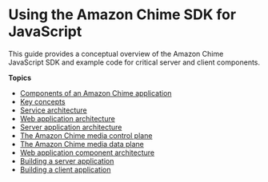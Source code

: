 # Using the Amazon Chime SDK for JavaScript<a name="js-sdk-intro"></a>

This guide provides a conceptual overview of the Amazon Chime JavaScript SDK and example code for critical server and client components\.

**Topics**
+ [Components of an Amazon Chime application](components.md)
+ [Key concepts](key-concepts.md)
+ [Service architecture](service-architecture.md)
+ [Web application architecture](web-architecture.md)
+ [Server application architecture](server-app-architecture.md)
+ [The Amazon Chime media control plane](media-control-plane.md)
+ [The Amazon Chime media data plane](media-data-plane.md)
+ [Web application component architecture](web-app-comp-arch.md)
+ [Building a server application](build-server-app.md)
+ [Building a client application](build-client-app.md)
